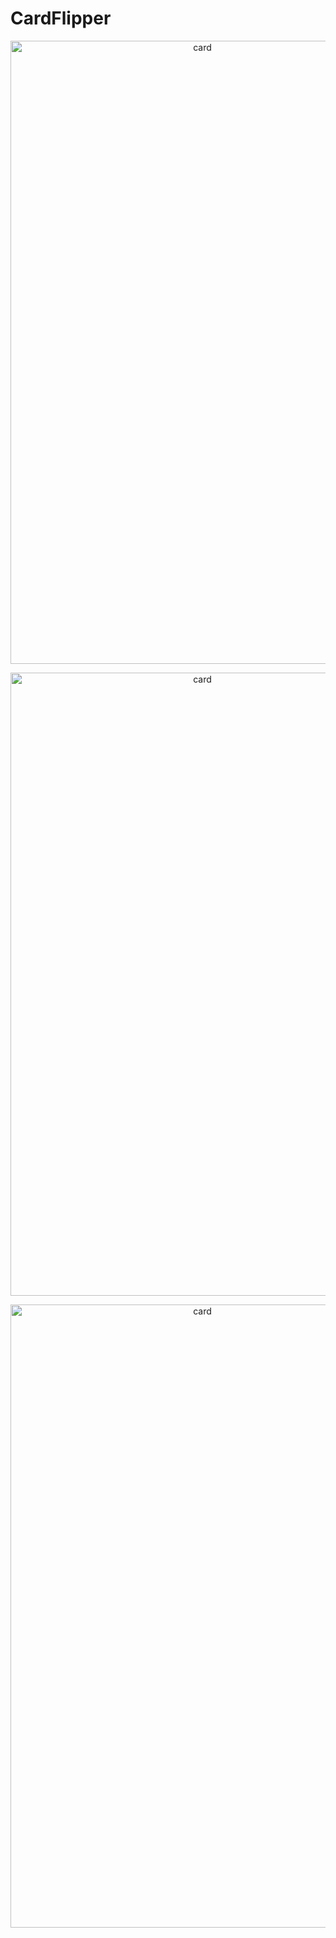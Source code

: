 CardFlipper
===========


<p align="center">
  <img src="https://raw.github.com/chenjishi/CardFlipper/master/cardflip1_framed.png?raw=true" 
  alt="card" height="997" width="598"/>
</p>
<p align="center">
  <img src="https://raw.github.com/chenjishi/CardFlipper/master/flip2_framed.png?raw=true" 
  alt="card" height="997" width="598"/>
</p>
<p align="center">
  <img src="https://raw.github.com/chenjishi/CardFlipper/master/flip3_framed.png?raw=true" 
  alt="card" height="997" width="598"/>
</p>
